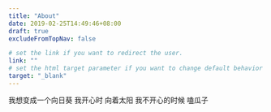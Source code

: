 ```yaml
---
title: "About"
date: 2019-02-25T14:49:46+08:00
draft: true
excludeFromTopNav: false

# set the link if you want to redirect the user.
link: ""
# set the html target parameter if you want to change default behavior
target: "_blank"
---
```


我想变成一个向日葵
我开心时
向着太阳
我不开心的时候
嗑瓜子
